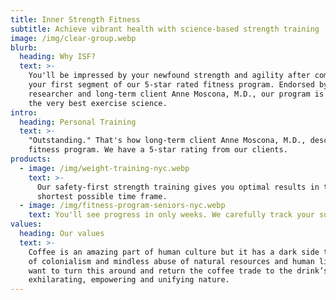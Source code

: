 ```yaml
---
title: Inner Strength Fitness
subtitle: Achieve vibrant health with science-based strength training
image: /img/clear-group.webp
blurb:
  heading: Why ISF?
  text: >-
    You'll be impressed by your newfound strength and agility after completing
    your first segment of our 5-star rated fitness program. Endorsed by medical
    researcher and long-term client Anne Moscona, M.D., our program is based in
    the very best exercise science. 
intro:
  heading: Personal Training
  text: >-
    "Outstanding." That's how long-term client Anne Moscona, M.D., describes our
    fitness program. We have a 5-star rating from our clients.
products:
  - image: /img/weight-training-nyc.webp
    text: >-
      Our safety-first strength training gives you optimal results in the
      shortest possible time frame.
  - image: /img/fitness-program-seniors-nyc.webp
    text: You'll see progress in only weeks. We carefully track your success.
values:
  heading: Our values
  text: >-
    Coffee is an amazing part of human culture but it has a dark side too – one
    of colonialism and mindless abuse of natural resources and human lives. We
    want to turn this around and return the coffee trade to the drink’s
    exhilarating, empowering and unifying nature.
---
```


